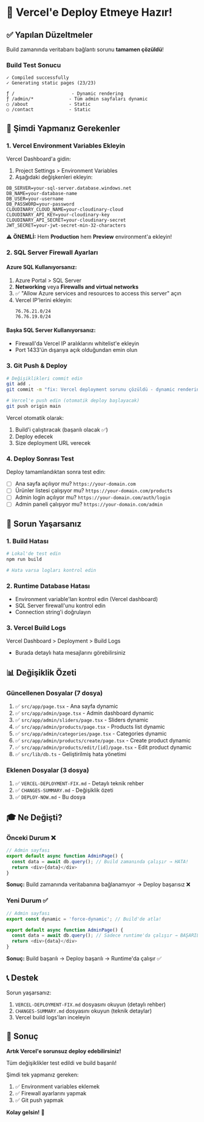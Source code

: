 # 🚀 Vercel'e Deploy Etmeye Hazır!

## ✅ Yapılan Düzeltmeler
Build zamanında veritabanı bağlantı sorunu **tamamen çözüldü**!

### Build Test Sonucu
```
✓ Compiled successfully
✓ Generating static pages (23/23)

ƒ /                     - Dynamic rendering
ƒ /admin/*             - Tüm admin sayfaları dynamic
○ /about               - Static
○ /contact             - Static
```

## 🎯 Şimdi Yapmanız Gerekenler

### 1. Vercel Environment Variables Ekleyin

Vercel Dashboard'a gidin:
1. Project Settings > Environment Variables
2. Aşağıdaki değişkenleri ekleyin:

```env
DB_SERVER=your-sql-server.database.windows.net
DB_NAME=your-database-name
DB_USER=your-username
DB_PASSWORD=your-password
CLOUDINARY_CLOUD_NAME=your-cloudinary-cloud
CLOUDINARY_API_KEY=your-cloudinary-key
CLOUDINARY_API_SECRET=your-cloudinary-secret
JWT_SECRET=your-jwt-secret-min-32-characters
```

⚠️ **ÖNEMLİ:** Hem **Production** hem **Preview** environment'a ekleyin!

### 2. SQL Server Firewall Ayarları

#### Azure SQL Kullanıyorsanız:
1. Azure Portal > SQL Server
2. **Networking** veya **Firewalls and virtual networks**
3. ✅ "Allow Azure services and resources to access this server" açın
4. Vercel IP'lerini ekleyin:
   ```
   76.76.21.0/24
   76.76.19.0/24
   ```

#### Başka SQL Server Kullanıyorsanız:
- Firewall'da Vercel IP aralıklarını whitelist'e ekleyin
- Port 1433'ün dışarıya açık olduğundan emin olun

### 3. Git Push & Deploy

```bash
# Değişiklikleri commit edin
git add .
git commit -m "fix: Vercel deployment sorunu çözüldü - dynamic rendering eklendi"

# Vercel'e push edin (otomatik deploy başlayacak)
git push origin main
```

Vercel otomatik olarak:
1. Build'i çalıştıracak (başarılı olacak ✅)
2. Deploy edecek
3. Size deployment URL verecek

### 4. Deploy Sonrası Test

Deploy tamamlandıktan sonra test edin:

- [ ] Ana sayfa açılıyor mu? `https://your-domain.com`
- [ ] Ürünler listesi çalışıyor mu? `https://your-domain.com/products`
- [ ] Admin login açılıyor mu? `https://your-domain.com/auth/login`
- [ ] Admin paneli çalışıyor mu? `https://your-domain.com/admin`

## 🔧 Sorun Yaşarsanız

### 1. Build Hatası
```bash
# Lokal'de test edin
npm run build

# Hata varsa logları kontrol edin
```

### 2. Runtime Database Hatası
- Environment variable'ları kontrol edin (Vercel dashboard)
- SQL Server firewall'unu kontrol edin
- Connection string'i doğrulayın

### 3. Vercel Build Logs
Vercel Dashboard > Deployment > Build Logs
- Burada detaylı hata mesajlarını görebilirsiniz

## 📊 Değişiklik Özeti

### Güncellenen Dosyalar (7 dosya)
1. ✅ `src/app/page.tsx` - Ana sayfa dynamic
2. ✅ `src/app/admin/page.tsx` - Admin dashboard dynamic
3. ✅ `src/app/admin/sliders/page.tsx` - Sliders dynamic
4. ✅ `src/app/admin/products/page.tsx` - Products list dynamic
5. ✅ `src/app/admin/categories/page.tsx` - Categories dynamic
6. ✅ `src/app/admin/products/create/page.tsx` - Create product dynamic
7. ✅ `src/app/admin/products/edit/[id]/page.tsx` - Edit product dynamic
8. ✅ `src/lib/db.ts` - Geliştirilmiş hata yönetimi

### Eklenen Dosyalar (3 dosya)
1. ✅ `VERCEL-DEPLOYMENT-FIX.md` - Detaylı teknik rehber
2. ✅ `CHANGES-SUMMARY.md` - Değişiklik özeti
3. ✅ `DEPLOY-NOW.md` - Bu dosya

## 🎓 Ne Değişti?

### Önceki Durum ❌
```typescript
// Admin sayfası
export default async function AdminPage() {
  const data = await db.query(); // Build zamanında çalışır → HATA!
  return <div>{data}</div>
}
```

**Sonuç:** Build zamanında veritabanına bağlanamıyor → Deploy başarısız ❌

### Yeni Durum ✅
```typescript
// Admin sayfası
export const dynamic = 'force-dynamic'; // Build'de atla!

export default async function AdminPage() {
  const data = await db.query(); // Sadece runtime'da çalışır → BAŞARILI!
  return <div>{data}</div>
}
```

**Sonuç:** Build başarılı → Deploy başarılı → Runtime'da çalışır ✅

## 📞 Destek

Sorun yaşarsanız:
1. `VERCEL-DEPLOYMENT-FIX.md` dosyasını okuyun (detaylı rehber)
2. `CHANGES-SUMMARY.md` dosyasını okuyun (teknik detaylar)
3. Vercel build logs'ları inceleyin

## 🎉 Sonuç

**Artık Vercel'e sorunsuz deploy edebilirsiniz!**

Tüm değişiklikler test edildi ve build başarılı! 

Şimdi tek yapmanız gereken:
1. ✅ Environment variables eklemek
2. ✅ Firewall ayarlarını yapmak
3. ✅ Git push yapmak

**Kolay gelsin!** 🚀

